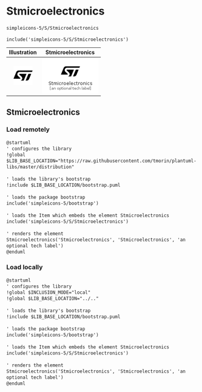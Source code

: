 # Stmicroelectronics


```text
simpleicons-5/S/Stmicroelectronics
```

```text
include('simpleicons-5/S/Stmicroelectronics')
```



| Illustration | Stmicroelectronics |
| :---: | :---: |
| ![illustration for Illustration](../../simpleicons-5/S/Stmicroelectronics.png) | ![illustration for Stmicroelectronics](../../simpleicons-5/S/Stmicroelectronics.Local.png) |




## Stmicroelectronics

### Load remotely
```plantuml
@startuml
' configures the library
!global $LIB_BASE_LOCATION="https://raw.githubusercontent.com/tmorin/plantuml-libs/master/distribution"

' loads the library's bootstrap
!include $LIB_BASE_LOCATION/bootstrap.puml

' loads the package bootstrap
include('simpleicons-5/bootstrap')

' loads the Item which embeds the element Stmicroelectronics
include('simpleicons-5/S/Stmicroelectronics')

' renders the element
Stmicroelectronics('Stmicroelectronics', 'Stmicroelectronics', 'an optional tech label')
@enduml
```

### Load locally
```plantuml
@startuml
' configures the library
!global $INCLUSION_MODE="local"
!global $LIB_BASE_LOCATION="../.."

' loads the library's bootstrap
!include $LIB_BASE_LOCATION/bootstrap.puml

' loads the package bootstrap
include('simpleicons-5/bootstrap')

' loads the Item which embeds the element Stmicroelectronics
include('simpleicons-5/S/Stmicroelectronics')

' renders the element
Stmicroelectronics('Stmicroelectronics', 'Stmicroelectronics', 'an optional tech label')
@enduml
```

